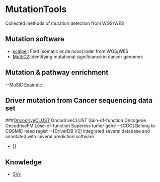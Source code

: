 # MutationTools
Collected methods of mutation detection from WGS/WES

## Mutation software
- [scalpel](http://scalpel.sourceforge.net/manual.html): Find (somatic or de novo) indel from WGS/WES 
- [MuSiC2](https://github.com/ding-lab/MuSiC2):Identifying mutational significance in cancer genomes

## Mutation & pathway enrichment
--[MuSiC](http://gmt.genome.wustl.edu/packages/genome-music/index.html)
[Example](http://wp.zxzyl.com/?p=276)

## Driver mutation from Cancer sequencing data set
###[OncodriveCLUST](https://bitbucket.org/bbglab/oncodriveclust) 
OncodriveCLUST Gain-of-function Oncogene
OncodriveFM Lose-of-function Superess tumor gene
--[CGC] Belong to COSMIC
  need regist
--[DriverDB V2]
  integrated several database and annotated with several prediction software
- []



## Knowledge
- [SVs](http://biosb.nl/wp-content/uploads/2014/10/Day-2-Guryev-CNV-calling-in-Gene-Panels.pdf)

